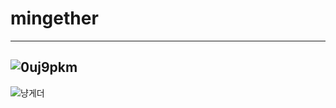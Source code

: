 # mingether
-----------------
![0uj9pkm](https://user-images.githubusercontent.com/40800073/42250863-eca4ba22-7f6e-11e8-9be4-bf0ae98fc8f1.png)
-----------------
![냥게더](https://user-images.githubusercontent.com/40800073/56881110-5a0fbf00-6a9a-11e9-87cc-d13593b44a5f.png)
